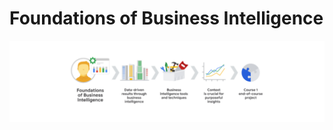 # Foundations of Business Intelligence

![Course path](https://github.com/Sra1995/Google_BI_Certificate/blob/main/Foundations_of_BI_course/course1%20path.png "Course path")
